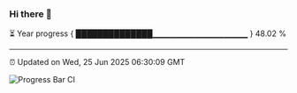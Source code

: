 ### Hi there 👋

⏳ Year progress { ██████████████▁▁▁▁▁▁▁▁▁▁▁▁▁▁▁▁ } 48.02 %

---

⏰ Updated on Wed, 25 Jun 2025 06:30:09 GMT

![Progress Bar CI](https://github.com/liununu/liununu/workflows/Progress%20Bar%20CI/badge.svg)
